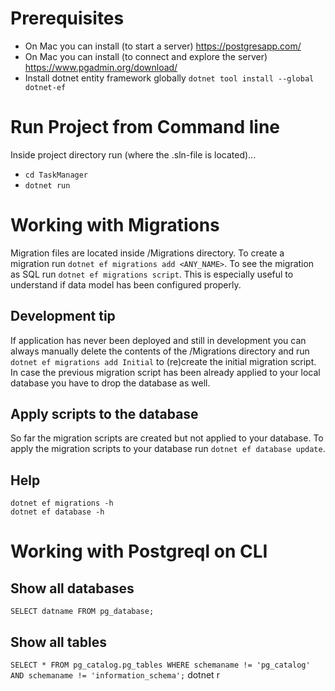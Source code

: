 
# Prerequisites
- On Mac you can install (to start a server) https://postgresapp.com/
- On Mac you can install (to connect and explore the server) https://www.pgadmin.org/download/ 
- Install dotnet entity framework globally `dotnet tool install --global dotnet-ef`

# Run Project from Command line
Inside project directory run (where the .sln-file is located)...
- `cd TaskManager`
- `dotnet run`
# Working with Migrations
Migration files are located inside /Migrations directory. To create a migration run `dotnet ef migrations add <ANY_NAME>`. To see the migration as SQL run `dotnet ef migrations script`. This is especially useful to understand if data model has been configured properly.
## Development tip
If application has never been deployed and still in development you can always manually delete the contents of the /Migrations directory and run `dotnet ef migrations add Initial` to (re)create the initial migration script. In case the previous migration script has been already applied to your local database you have to drop the database as well.
## Apply scripts to the database
So far the migration scripts are created but not applied to your database.
To apply the migration scripts to your database run `dotnet ef database update`.
## Help
`dotnet ef migrations -h`<br>
`dotnet ef database -h`
# Working with Postgreql on CLI
## Show all databases
`SELECT datname FROM pg_database;`
## Show all tables
`SELECT * FROM pg_catalog.pg_tables WHERE schemaname != 'pg_catalog' AND schemaname != 'information_schema';`
dotnet r